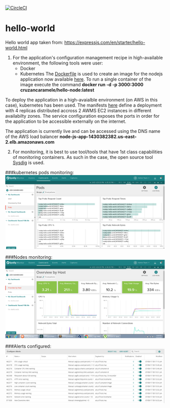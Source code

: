 [![CircleCI](https://circleci.com/gh/CruzanCaramele/hello-world.svg?style=svg)](https://circleci.com/gh/CruzanCaramele/hello-world)

# hello-world
Hello world app taken from: https://expressjs.com/en/starter/hello-world.html

1. For the application's configuration management recipe in high-available environment, the following tools were user:
    - Docker
    - Kubernetes
The [Dockerfile](https://github.com/CruzanCaramele/hello-world/blob/master/Dockerfile) is used to create an image for the nodejs application now available [here](https://hub.docker.com/r/cruzancaramele/hello-node/).
To run a single container of the image execute the command **docker run -d -p 3000:3000 cruzancaramele/hello-node:latest**

To deploy the application in a high-avaialble environment (on AWS in this case), kubernetes has been used. The manifests [here](https://github.com/CruzanCaramele/hello-world/tree/master/kubernetes) define a deployment with 4 replicas distributed accross 2 AWMS EC2 instances in different availabilty zones. The service configuration exposes the ports in order for the application to be accessible externally on the internet.

The application is currently live and can be accessed using the DNS name of the AWS load balancer **node-js-app-1430382382.us-east-2.elb.amazonaws.com**


2. For monitoring, it is best to use tool/tools that have 1st class capabilities of monitoring containers. As such in the case, the open source tool [Sysdig](https://www.sysdig.org/) is used.

###kubernetes pods monitoring:
![kubernetes pods](pods.png)


###Nodes monitoring:
![nodes](nodes.png)


###Alerts configured:
![alerts](alerts.png)

